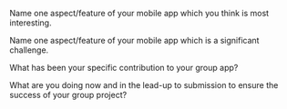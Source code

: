Name one aspect/feature of your mobile app which you think is most interesting.

Name one aspect/feature of your mobile app which is a significant challenge.

What has been your specific contribution to your group app?

What are you doing now and in the lead-up to submission to ensure the success of your group project?
